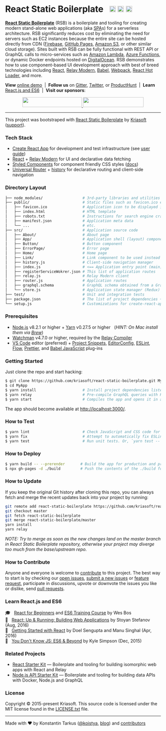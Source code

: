 # React Static Boilerplate &nbsp; <a href="https://travis-ci.org/kriasoft/react-static-boilerplate"><img src="https://img.shields.io/circleci/project/github/kriasoft/react-static-boilerplate/master.svg?style=flat-square" height="20" /></a> <a href="https://github.com/kriasoft/react-static-boilerplate/stargazers"><img src="https://img.shields.io/github/stars/kriasoft/react-static-boilerplate.svg?style=social&label=Star&maxAge=3600" height="20"></a> <a href="https://twitter.com/ReactStatic"><img src="https://img.shields.io/twitter/follow/ReactStatic.svg?style=social&label=Follow&maxAge=3600" height="20"></a>

[**React Static Boilerplate**](https://github.com/kriasoft/react-static-boilerplate) (RSB) is a
boilerplate and tooling for creating modern stand-alone web applications (aka
[SPA](https://en.wikipedia.org/wiki/Single-page_application)s) for a serverless architecture. RSB
significantly reduces cost by eliminating the need for servers such as EC2 instances because the
entire site can be hosted directly from CDN ([Firebase](https://www.firebase.com/), [GitHub
Pages](https://pages.github.com/), [Amazon S3](http://docs.aws.amazon.com/AmazonS3/latest/dev/WebsiteHosting.html),
or other similar cloud storage). Sites built with RSB can be fully functional with REST API or
GraphQL calls to micro-services such as [Amazon Lambda](https://aws.amazon.com/lambda/),
[Azure Functions](https://azure.microsoft.com/services/functions/), or dynamic Docker endpoints
hosted on [DigitalOcean](https://www.digitalocean.com/?refcode=eef302dbae9f&utm_source=github&utm_medium=oss_sponsorships&utm_campaign=opencollective).
RSB demonstrates how to use component-based UI development approach with best of breed
technologies including [React](http://facebook.github.io/react/), [Relay Modern](http://facebook.github.io/relay),
[Babel](http://babeljs.io/), [Webpack](https://webpack.github.io/),
[React Hot Loader](http://gaearon.github.io/react-hot-loader/), and more.

**View** [online demo](https://rsb.kriasoft.com) &nbsp;|&nbsp; **Follow us** on
[Gitter](https://gitter.im/kriasoft/react-static-boilerplate), [Twitter](https://twitter.com/ReactStatic),
or [ProductHunt](https://www.producthunt.com/tech/react-static-boilerplate) &nbsp;|&nbsp;
**Learn** [React.js and ES6](#learn-reactjs-and-es6) &nbsp;|&nbsp; **Visit our sponsors**:

<p align="center">
  <a href="https://rollbar.com/?utm_source=reactstartkit(github)&utm_medium=link&utm_campaign=reactstartkit(github)" target="_blank">
    <img src="https://koistya.github.io/files/rollbar-384x64.png" width="192" height="32">
  </a>
  <a href="https://www.digitalocean.com/?refcode=eef302dbae9f&utm_source=github&utm_medium=oss_sponsorships&utm_campaign=opencollective" target="_blank">
    <img src="https://koistya.github.io/files/digital-ocean-393x64.png" width="196.5" height="32">
  </a>
</p>

---

This project was bootstraped with [React Static Boilerplate][rsb] by [Kriasoft][kriasoft] ([support][gitter]).

### Tech Stack

* [Create React App][cra] for development and test infrastructure (see [user guide][cradocs])
* [React][react] + [Relay Modern][relay] for UI and declarative data fetching
* [Styled Components][sc] for component friendly CSS styles ([docs][scdocs])
* [Universal Router][router] + [history][history] for declarative routing and client-side navigation


### Directory Layout

```bash
├── node_modules/                  # 3rd-party libraries and utilities
├── public/                        # Static files such as favicon.ico etc.
│   ├── favicon.ico                # Application icon to be displayed in bookmarks
│   ├── index.html                 # HTML template
│   ├── robots.txt                 # Instructions for search engine crawlers
│   ├── manifest.json              # Application meta data
│   └── ...                        # etc.
├── src/                           # Application source code
│   ├── About/                     # About page
│   ├── App/                       # Application shell (layout) component
│   ├── Button/                    # Button component
│   ├── ErrorPage/                 # Error page
│   ├── Home/                      # Home page
│   ├── Link/                      # Link component to be used instead of <a>
│   ├── history.js                 # Client-side navigation manager
│   ├── index.js                   # <== Application entry point (main) <===
│   ├── registerServiceWokrer.json # This list of application routes
│   ├── relay.js                   # Relay Modern client
│   ├── router.js                  # Application routes
│   ├── graphql.schema             # GraphQL schema obtained from a GraphQL API
│   └── store.js                   # Application state manager (Redux)
├── test/                          # Unit and integration tests
├── package.json                   # The list of project dependencies + NPM scripts
└── setup.js                       # Customizations for create-react-app
```


### Prerequisites

* [Node.js][nodejs] v8.2.1 or higher + [Yarn][yarn] v0.27.5 or higher &nbsp; (*HINT: On Mac install
  them via [Brew][brew]*)
* [Watchman][wm] v4.7.0 or higher, required by the [Relay Compiler][relaycompiler]
* [VS Code][vc] editor (preferred) + [Project Snippets][vcsnippets], [EditorConfig][vceditconfig],
  [ESLint][vceslint], [Flow][vcflow], [Prettier][vcprettier], and [Babel JavaScript][vcjs] plug-ins


### Getting Started

Just clone the repo and start hacking:

```bash
$ git clone https://github.com/kriasoft/react-static-boilerplate.git MyApp
$ cd MyApp
$ yarn install                     # Install project dependencies listed in package.json
$ yarn relay                       # Pre-compile GraphQL queries with Relay Compiler
$ yarn start                       # Compiles the app and opens it in a browser with "live reload"
```

The app should become available at [http://localhost:3000/](http://localhost:3000/).


### How to Test

```bash
$ yarn lint                        # Check JavaScript and CSS code for potential issues
$ yarn fix                         # Attempt to automatically fix ESLint warnings
$ yarn test                        # Run unit tests. Or, `yarn test -- --watch`
```


### How to Deploy

```bash
$ yarn build -- --prerender       # Build the app for production and pre-render .html pages
$ npx gh-pages -d ./build         # Push the contents of the ./build folder to GitHub Pages
```


### How to Update

If you keep the original Git history after cloning this repo, you can always fetch and merge
the recent updates back into your project by running:

```bash
git remote add react-static-boilerplate https://github.com/kriasoft/react-static-boilerplate.git
git checkout master
git fetch react-static-boilerplate
git merge react-static-boilerplate/master
yarn install
yarn relay
```

*NOTE: Try to merge as soon as the new changes land on the master branch in React Static Boilerplate
repository, otherwise your project may diverge too much from the base/upstream repo.*


### How to Contribute

Anyone and everyone is welcome to [contribute](CONTRIBUTING.md) to this project. The best way to
start is by checking our [open issues](https://github.com/kriasoft/react-static-boilerplate/issues),
[submit a new issues](https://github.com/kriasoft/react-static-boilerplate/issues/new?labels=bug) or
[feature request](https://github.com/kriasoft/react-static-boilerplate/issues/new?labels=enhancement),
participate in discussions, upvote or downvote the issues you like or dislike, send [pull
requests](CONTRIBUTING.md#pull-requests).


### Learn React.js and ES6

:mortar_board: &nbsp; [React for Beginners](https://reactforbeginners.com/friend/konstantin) and [ES6 Training Course](https://es6.io/friend/konstantin) by Wes Bos<br>
:green_book: &nbsp; [React: Up & Running: Building Web Applications](http://amzn.to/2bBgqhl) by Stoyan Stefanov (Aug, 2016)<br>
:green_book: &nbsp; [Getting Started with React](http://amzn.to/2bmwP5V) by Doel Sengupta and Manu Singhal (Apr, 2016)<br>
:green_book: &nbsp; [You Don't Know JS: ES6 & Beyond](http://amzn.to/2bBfVnp) by Kyle Simpson (Dec, 2015)<br>


### Related Projects

* [React Starter Kit](https://github.com/kriasoft/react-starter-kit) — Boilerplate and tooling for
  building isomorphic web apps with React and Relay
* [Node.js API Starter Kit](https://github.com/kriasoft/nodejs-api-starter) — Boilerplate and
  tooling for building data APIs with Docker, Node.js and GraphQL


### License

Copyright © 2015-present Kriasoft. This source code is licensed under the MIT license found in
the [LICENSE.txt](https://github.com/kriasoft/react-static-boilerplate/blob/master/LICENSE.txt) file.

---
Made with ♥ by Konstantin Tarkus ([@koistya](https://twitter.com/koistya), [blog](https://medium.com/@tarkus))
and [contributors](https://github.com/kriasoft/react-static-boilerplate/graphs/contributors)

[rsb]: https://github.com/kriasoft/react-static-boilerplate
[kriasoft]: https://www.kriasoft.com/
[gitter]: https://gitter.im/kriasoft/react-static-boilerplate
[cra]: https://github.com/facebookincubator/create-react-app
[cradocs]: https://github.com/facebookincubator/create-react-app/blob/master/packages/react-scripts/template/README.md
[react]: https://facebook.github.io/react/
[relay]: https://facebook.github.io/relay/
[router]: https://github.com/kriasoft/universal-router
[history]: https://github.com/ReactTraining/history
[sc]: https://www.styled-components.com/
[scdocs]: https://www.styled-components.com/docs
[nodejs]: https://nodejs.org/
[yarn]: https://yarnpkg.com/
[brew]: https://brew.sh/
[wm]: https://facebook.github.io/watchman/
[relaycompiler]: http://facebook.github.io/relay/docs/relay-compiler.html
[vc]: https://code.visualstudio.com/
[vcsnippets]: https://marketplace.visualstudio.com/items?itemName=rebornix.project-snippets
[vceditconfig]: https://marketplace.visualstudio.com/items?itemName=EditorConfig.EditorConfig
[vceslint]: https://marketplace.visualstudio.com/items?itemName=dbaeumer.vscode-eslint
[vcflow]: https://marketplace.visualstudio.com/items?itemName=flowtype.flow-for-vscode
[vcprettier]: https://marketplace.visualstudio.com/items?itemName=esbenp.prettier-vscode
[vcjs]: https://marketplace.visualstudio.com/items?itemName=mgmcdermott.vscode-language-babel
